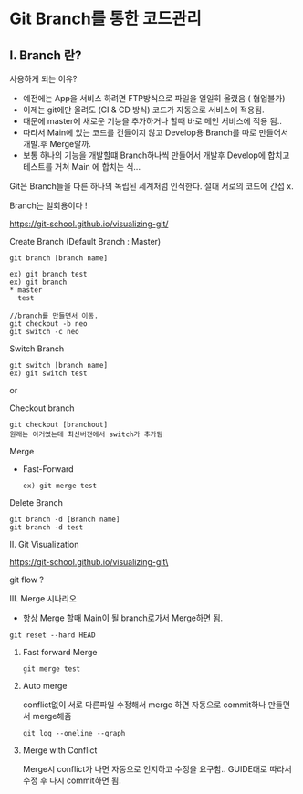 # Git Branch를 통한 코드관리

## I. Branch 란?

사용하게 되는 이유?

- 예전에는 App을 서비스 하려면 FTP방식으로 파일을 일일히 올렸음 ( 협업불가)
- 이제는 git에만 올려도 (CI & CD 방식) 코드가 자동으로 서비스에 적용됨.
- 때문에 master에 새로운 기능을 추가하거나 할때 바로 메인 서비스에 적용 됨..
- 따라서 Main에 있는 코드를 건들이지 않고 Develop용 Branch를 따로 만들어서 개발.후 Merge랄까.
- 보통 하나의 기능을 개발할떄 Branch하나씩 만들어서 개발후 Develop에 합치고 테스트를 거쳐 Main 에 합치는 식...

Git은 Branch들을 다른 하나의 독립된 세계처럼 인식한다. 절대 서로의 코드에 간섭 x.

Branch는 일회용이다 !

<https://git-school.github.io/visualizing-git/>

Create Branch (Default Branch : Master)

```
git branch [branch name]

ex) git branch test
ex) git branch
* master
  test

//branch를 만들면서 이동.
git checkout -b neo
git switch -c neo 
```

Switch Branch

```
git switch [branch name]
ex) git switch test
```

or

Checkout branch

```
git checkout [branchout]
원래는 이거였는데 최신버전에서 switch가 추가됨
```

Merge

- Fast-Forward

  ```
  ex) git merge test
  ```

Delete Branch

```
git branch -d [Branch name]
git branch -d test
```

II. Git Visualization

<https://git-school.github.io/visualizing-git\>

git flow ?

III. Merge 시나리오

- 항상 Merge 할때 Main이 될 branch로가서 Merge하면 됨.

```
git reset --hard HEAD
```

1. Fast forward Merge

   ```
   git merge test
   ```

2. Auto merge

   conflict없이 서로 다른파일 수정해서 merge 하면 자동으로 commit하나 만들면서 merge해줌

   ```
   git log --oneline --graph
   ```

3. Merge with Conflict

   Merge시 conflict가 나면 자동으로 인지하고 수정을 요구함.. GUIDE대로 따라서 수정 후 다시 commit하면 됨.